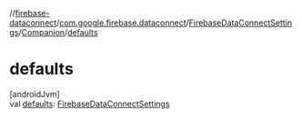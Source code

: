 //[firebase-dataconnect](../../../../index.md)/[com.google.firebase.dataconnect](../../index.md)/[FirebaseDataConnectSettings](../index.md)/[Companion](index.md)/[defaults](defaults.md)

# defaults

[androidJvm]\
val [defaults](defaults.md): [FirebaseDataConnectSettings](../index.md)
